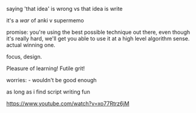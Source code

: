 saying 'that idea' is wrong vs that idea is write

it's a *war* of anki v supermemo



promise: you're using the best possible technique out there, even though it's really hard, we'll get you able to use it at a high level algorithm sense. actual winning one. 

focus, design. 

Pleasure of learning! Futile grit!


worries: 
    - wouldn't be good enough

as long as i find script writing fun

https://www.youtube.com/watch?v=xo77Rtrz6jM